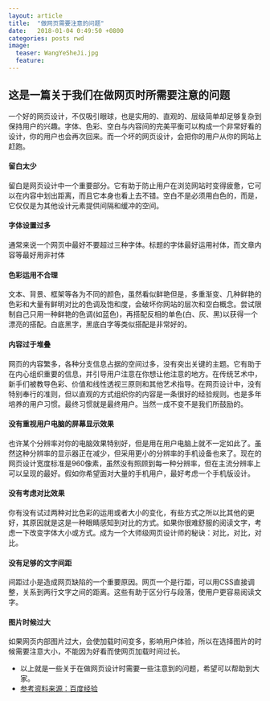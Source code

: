 ```yaml
---
layout: article
title:  "做网页需要注意的问题"
date:   2018-01-04 0:49:50 +0800
categories: posts rwd
image:
  teaser: WangYeSheJi.jpg
  feature: 
---
```


## 这是一篇关于我们在做网页时所需要注意的问题

一个好的网页设计，不仅吸引眼球，也是实用的、直观的、层级简单却足够复杂到保持用户的兴趣。字体、色彩、空白与内容间的完美平衡可以构成一个非常好看的设计，你的用户也会再次回来。而一个坏的网页设计，会把你的用户从你的网站上赶跑。 

#### 留白太少
留白是网页设计中一个重要部分。它有助于防止用户在浏览网站时变得疲惫，它可以在内容中划出距离，而且它本身也看上去不错。空白不是必须用白色的，而是，它仅仅是为其他设计元素提供间隔和缓冲的空间。

#### 字体设置过多
通常来说一个网页中最好不要超过三种字体。标题的字体最好运用衬体，而文章内容等最好用非衬体

#### 色彩运用不合理
文本、背景、框架等各为不同的颜色，虽然看似鲜艳但是，多重渐变、几种鲜艳的色彩和大量有鲜明对比的色调及饱和度，会破坏你网站的层次和空白概念。尝试限制自己只用一种鲜艳的色调(如蓝色)，再搭配反相的单色(白、灰、黑)以获得一个漂亮的搭配。白底黑字，黑底白字等类似搭配是非常好的。

#### 内容过于堆叠
网页的内容繁多，各种分支信息占据的空间过多，没有突出关键的主题。它有助于在内心组织重要的信息，并引导用户注意在你想让他注意的地方。在传统艺术中，新手们被教导色彩、价值和线性透视三原则和其他艺术指导。在网页设计中，没有特别奉行的准则，但以直观的方式组织你的内容是一条很好的经验规则。也是多年培养的用户习惯。最终习惯就是最终用户。当然一成不变不是我们所鼓励的。 

#### 没有重视用户电脑的屏幕显示效果
也许某个分辨率对你的电脑效果特别好，但是用在用户电脑上就不一定如此了。虽然这种分辨率的显示器正在减少，但采用更小的分辨率的手机设备也来了。现在的网页设计宽度标准是960像素，虽然没有照顾到每一种分辨率，但在主流分辨率上可以呈现的最好。假如你希望面对大量的手机用户，最好考虑一个手机版设计。

#### 没有考虑对比效果   
你有没有试过两种对比色彩的运用或者大小的变化，有些方式之所以比其他的更好，其原因就是这是一种眼睛感知到对比的方式。如果你很难舒服的阅读文字，考虑一下改变字体大小或方式。成为一个大师级网页设计师的秘诀：对比，对比，对比。

#### 没有足够的文字间距  
间距过小是造成网页缺陷的一个重要原因。网页一个是行距，可以用CSS直接调整，关系到两行文字之间的距离。这些有助于区分行与段落，使用户更容易阅读文字。

#### 图片时候过大
如果网页内部图片过大，会使加载时间变多，影响用户体验，所以在选择图片的时候需要注意大小，不能因为好看而使网页加载时间过长。


- 以上就是一些关于在做网页设计时需要一些注意到的问题，希望可以帮助到大家。
- [参考资料来源：百度经验](https://jingyan.baidu.com/article/d5a880eb62764a13f147ccd8.html)